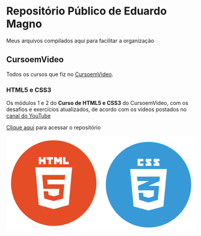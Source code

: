 # Repositório Público de Eduardo Magno

Meus arquivos compilados aqui para facilitar a organização

## CursoemVideo

Todos os cursos que fiz no [CursoemVideo](https://www.cursoemvideo.com).

### HTML5 e CSS3

Os módulos 1 e 2 do **Curso de HTML5 e CSS3** do CursoemVideo, com os desafios e exercícios atualizados, de acordo com os vídeos postados no [canal do YouTube](https://www.youtube.com/cursoemvideo)

[Clique aqui](https://github.com/magaldimagno/html-css) para acessar o repositório

<img align="right" src="imagens/html-e-css-logo.png">